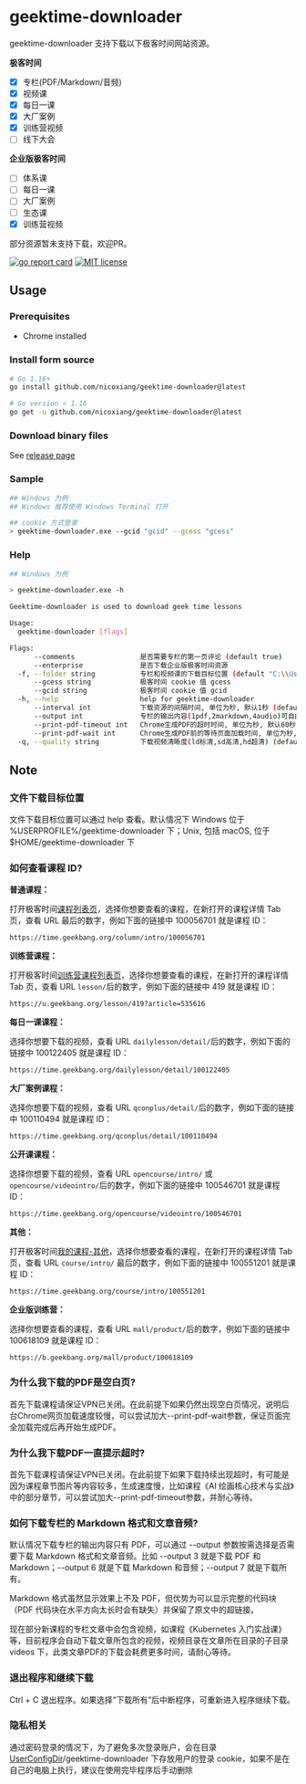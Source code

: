 # geektime-downloader

geektime-downloader 支持下载以下极客时间网站资源。

**极客时间**
- [x] 专栏(PDF/Markdown/音频)
- [x] 视频课
- [x] 每日一课
- [x] 大厂案例
- [x] 训练营视频
- [ ] 线下大会

**企业版极客时间**
- [ ] 体系课
- [ ] 每日一课
- [ ] 大厂案例
- [ ] 生态课
- [x] 训练营视频

部分资源暂未支持下载，欢迎PR。


[![go report card](https://goreportcard.com/badge/github.com/nicoxiang/geektime-downloader "go report card")](https://goreportcard.com/report/github.com/nicoxiang/geektime-downloader)
[![MIT license](https://img.shields.io/badge/license-MIT-brightgreen.svg)](https://opensource.org/licenses/MIT)

## Usage

### Prerequisites

- Chrome installed

### Install form source

```bash
# Go 1.16+
go install github.com/nicoxiang/geektime-downloader@latest

# Go version < 1.16
go get -u github.com/nicoxiang/geektime-downloader@latest
```

### Download binary files

See [release page](https://github.com/nicoxiang/geektime-downloader/releases)

### Sample

```bash
## Windows 为例
## Windows 推荐使用 Windows Terminal 打开

## cookie 方式登录
> geektime-downloader.exe --gcid "gcid" --gcess "gcess"
```

### Help

```bash
## Windows 为例

> geektime-downloader.exe -h

Geektime-downloader is used to download geek time lessons

Usage:
  geektime-downloader [flags]

Flags:
      --comments                是否需要专栏的第一页评论 (default true)
      --enterprise              是否下载企业版极客时间资源
  -f, --folder string           专栏和视频课的下载目标位置 (default "C:\\Users\\nico\\geektime-downloader")
      --gcess string            极客时间 cookie 值 gcess
      --gcid string             极客时间 cookie 值 gcid
  -h, --help                    help for geektime-downloader
      --interval int            下载资源的间隔时间, 单位为秒, 默认1秒 (default 1)
      --output int              专栏的输出内容(1pdf,2markdown,4audio)可自由组合 (default 1)
      --print-pdf-timeout int   Chrome生成PDF的超时时间, 单位为秒, 默认60秒 (default 60)
      --print-pdf-wait int      Chrome生成PDF前的等待页面加载时间, 单位为秒, 默认8秒 (default 8)
  -q, --quality string          下载视频清晰度(ld标清,sd高清,hd超清) (default "sd")
```

## Note

### 文件下载目标位置

文件下载目标位置可以通过 help 查看。默认情况下 Windows 位于 %USERPROFILE%/geektime-downloader 下；Unix, 包括 macOS, 位于 $HOME/geektime-downloader 下

### 如何查看课程 ID?

**普通课程：**

打开极客时间[课程列表页](https://time.geekbang.org/resource)，选择你想要查看的课程，在新打开的课程详情 Tab 页，查看 URL 最后的数字，例如下面的链接中 100056701 就是课程 ID：

```
https://time.geekbang.org/column/intro/100056701
```

**训练营课程：**

打开极客时间[训练营课程列表页](https://u.geekbang.org/schedule)，选择你想要查看的课程，在新打开的课程详情 Tab 页，查看 URL ```lesson/```后的数字，例如下面的链接中 419 就是课程 ID：

```
https://u.geekbang.org/lesson/419?article=535616
```

**每日一课课程：**

选择你想要下载的视频，查看 URL ```dailylesson/detail/```后的数字，例如下面的链接中 100122405 就是课程 ID：

```
https://time.geekbang.org/dailylesson/detail/100122405
```

**大厂案例课程：**

选择你想要下载的视频，查看 URL ```qconplus/detail/```后的数字，例如下面的链接中 100110494 就是课程 ID：

```
https://time.geekbang.org/qconplus/detail/100110494
```

**公开课课程：**

选择你想要下载的视频，查看 URL ```opencourse/intro/``` 或 ```opencourse/videointro/```后的数字，例如下面的链接中 100546701 就是课程 ID：

```
https://time.geekbang.org/opencourse/videointro/100546701
```

**其他：**

打开极客时间[我的课程-其他](https://time.geekbang.org/dashboard/course)，选择你想要查看的课程，在新打开的课程详情 Tab 页，查看 URL ```course/intro/``` 最后的数字，例如下面的链接中 100551201 就是课程 ID：

```
https://time.geekbang.org/course/intro/100551201
```

**企业版训练营：**

选择你想要查看的课程，查看 URL ```mall/product/```后的数字，例如下面的链接中 100618109 就是课程 ID：

```
https://b.geekbang.org/mall/product/100618109
```

### 为什么我下载的PDF是空白页?
首先下载课程请保证VPN已关闭。在此前提下如果仍然出现空白页情况，说明后台Chrome网页加载速度较慢，可以尝试加大--print-pdf-wait参数，保证页面完全加载完成后再开始生成PDF。

### 为什么我下载PDF一直提示超时?
首先下载课程请保证VPN已关闭。在此前提下如果下载持续出现超时，有可能是因为课程章节图片等内容较多，生成速度慢，比如课程《AI 绘画核心技术与实战》中的部分章节，可以尝试加大--print-pdf-timeout参数，并耐心等待。

### 如何下载专栏的 Markdown 格式和文章音频?

默认情况下载专栏的输出内容只有 PDF，可以通过 --output 参数按需选择是否需要下载 Markdown 格式和文章音频。比如 --output 3 就是下载 PDF 和 Markdown；--output 6 就是下载 Markdown 和音频；--output 7 就是下载所有。

Markdown 格式虽然显示效果上不及 PDF，但优势为可以显示完整的代码块（PDF 代码块在水平方向太长时会有缺失）并保留了原文中的超链接。

现在部分新课程的专栏文章中会包含视频，如课程《Kubernetes 入门实战课》等，目前程序会自动下载文章所包含的视频，视频目录在文章所在目录的子目录 videos 下，此类文章PDF的下载会耗费更多时间，请耐心等待。

### 退出程序和继续下载

Ctrl + C 退出程序。如果选择“下载所有”后中断程序，可重新进入程序继续下载。

### 隐私相关

通过密码登录的情况下，为了避免多次登录账户，会在目录 [UserConfigDir](https://pkg.go.dev/os#UserConfigDir)/geektime-downloader 下存放用户的登录 cookie，如果不是在自己的电脑上执行，建议在使用完毕程序后手动删除
